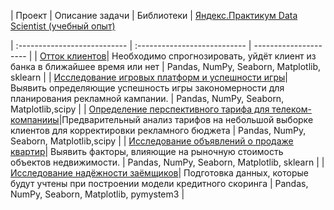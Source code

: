  
 
 
|  Проект |  Описание задачи | Библиотеки |
[Яндекс.Практикум Data Scientist (учебный опыт)](practicum.yandex.ru/data-scientist/ "Яндекс.Практикум Data Scientist (учебный опыт)")
 
| :--------------------------- | :--------------------------- | --------------------- |
| [Отток клиентов](https://github.com/SvetlanaY/customer_churn "Отток клиентов")| Необходимо спрогнозировать, уйдёт клиент из банка в ближайшее время или нет | Pandas, NumPy, Seaborn, Matplotlib, sklearn |
| [Исследование игровых платформ и успешности игры]( https://github.com/SvetlanaY/gaming_platforms "Исследование игровых платформ и успешности игры")| Выявить определяющие успешность игры закономерности для планирования рекламной кампании. | Pandas, NumPy, Seaborn, Matplotlib,scipy |
| [Определение перспективного тарифа для телеком-компанииы]( https://github.com/SvetlanaY/tarifs_for_telecom "Определение перспективного тарифа для телеком-компании")|Предварительный анализ тарифов на небольшой выборке клиентов для корректировки рекламного бюджета | Pandas, NumPy, Seaborn, Matplotlib,scipy | 
| [Исследование объявлений о продаже квартир]( https://github.com/SvetlanaY/research_of_apartments_for_sale "Исследование объявлений о продаже квартир")| Выявить факторы, влияющие на рыночную стоимость объектов недвижимости.  | Pandas, NumPy, Seaborn, Matplotlib, sklearn |
| [Исследование надёжности заёмщиков]( https://github.com/SvetlanaY/Investigation-of-the-borrower-s-trustworthiness "Исследование надёжности заёмщиковы")| Подготовка данных, которые будут учтены при построении модели кредитного скоринга  | Pandas, NumPy, Seaborn, Matplotlib, pymystem3 |


<!--
**SvetlanaY/SvetlanaY** is a ✨ _special_ ✨ repository because its `README.md` (this file) appears on your GitHub profile.

Here are some ideas to get you started:

- 🔭 I’m currently working on ...
- 🌱 I’m currently learning ...
- 👯 I’m looking to collaborate on ...
- 🤔 I’m looking for help with ...
- 💬 Ask me about ...
- 📫 How to reach me: ...
- 😄 Pronouns: ...
- ⚡ Fun fact: ...
-->
